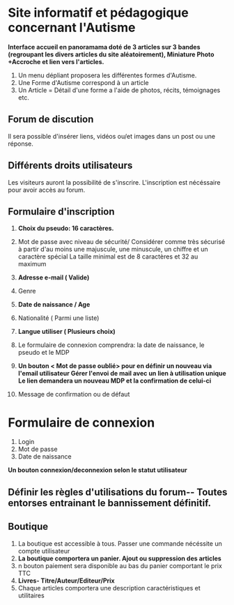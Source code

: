 # Site informatif et pédagogique concernant l'Autisme

**Interface accueil en panoramama doté de 3 articles sur 3 bandes (regroupant les divers articles du site aléatoirement), Miniature Photo +Accroche et lien vers l'articles.**
1. Un menu dépliant proposera les différentes formes d'Autisme.
1. Une Forme d'Autisme correspond à un article 
1. Un Article = Détail d'une forme a l'aide de photos, récits, témoignages etc.

## Forum de discution 
Il sera possible d'insérer liens, vidéos ou/et images dans un post ou une réponse.

## Différents droits utilisateurs
Les visiteurs auront la possibilité de s'inscrire. L'inscription est nécéssaire pour avoir accès au forum.

## Formulaire d'inscription 

1. **Choix du pseudo: 16 caractères.**

1. Mot de passe avec niveau de sécurité/ Considérer comme très sécurisé à partir d'au moins une majuscule, une minuscule, un chiffre et un caractère spécial
 La taille minimal est de 8 caractères et 32 au maximum 
1. **Adresse e-mail ( Valide)**
1. Genre
1. **Date de naissance / Age**
1. Nationalité ( Parmi une liste)
1. **Langue utiliser ( Plusieurs choix)**
1. Le formulaire de connexion comprendra:
 la date de naissance, le pseudo et le MDP
1. **Un bouton < Mot de passe oublié> pour en définir un nouveau via l'email utilisateur
Gérer l'envoi de mail avec un lien à utilisation unique
Le lien demandera un nouveau MDP et la confirmation de celui-ci**
1. Message de confirmation ou de défaut

# Formulaire de connexion

1. Login
1. Mot de passe
1. Date de naissance 

**Un bouton connexion/deconnexion selon le statut utilisateur**

## Définir les règles d'utilisations du forum-- Toutes entorses entrainant le bannissement définitif.

## Boutique 
1. La boutique est accessible à tous. Passer une commande nécéssite un compte utilisateur 
1. **La boutique comportera un panier. Ajout ou suppression des articles**
1. n bouton paiement sera disponible au bas du panier comportant le prix TTC
1. **Livres- Titre/Auteur/Editeur/Prix**
1. Chaque articles comportera une description caractéristiques et utilitaires
